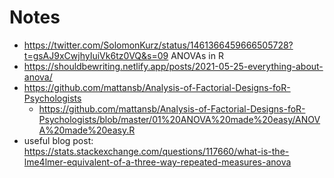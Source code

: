 # Notes

- https://twitter.com/SolomonKurz/status/1461366459666505728?t=gsAJ9xCwjhyIuiVk6tz0VQ&s=09 ANOVAs in R 
- https://shouldbewriting.netlify.app/posts/2021-05-25-everything-about-anova/
- https://github.com/mattansb/Analysis-of-Factorial-Designs-foR-Psychologists
	+ https://github.com/mattansb/Analysis-of-Factorial-Designs-foR-Psychologists/blob/master/01%20ANOVA%20made%20easy/ANOVA%20made%20easy.R
- useful blog post: https://stats.stackexchange.com/questions/117660/what-is-the-lme4lmer-equivalent-of-a-three-way-repeated-measures-anova